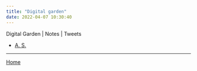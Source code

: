 ```yaml
---
title: "Digital garden"
date: 2022-04-07 10:30:40
---
```


Digital Garden | Notes | Tweets

- [A. S.](as)



---

[Home](https://raghug.com/)